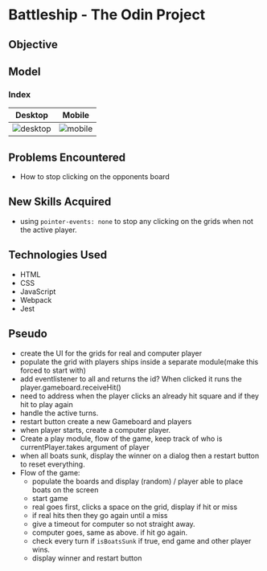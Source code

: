 # Battleship - The Odin Project

## Objective


## Model 
### Index
|  Desktop | Mobile   | 
|----------|----------|
| ![desktop]()|![mobile]()|


## Problems Encountered
- How to stop clicking on the opponents board


## New Skills Acquired
- using `pointer-events: none` to stop any clicking on the grids when not the active player.


## Technologies Used
- HTML
- CSS
- JavaScript
- Webpack
- Jest

## Pseudo

- create the UI for the grids for real and computer player 
- populate the grid with players ships inside a separate module(make this forced to start with)
- add eventlistener to all <td> and returns the id? When clicked it runs the player.gameboard.receiveHit()
- need to address when the player clicks an already hit square and if they hit to play again 
- handle the active turns. 
- restart button create a new Gameboard and players
- when player starts, create a computer player.
- Create a play module, flow of the game, keep track of who is currentPlayer.takes argument of player
- when all boats sunk, display the winner on a dialog then a restart button to reset everything.
- Flow of the game:
    - populate the boards and display (random) / player able to place boats on the screen
    - start game
    - real goes first, clicks a space on the grid, display if hit or miss
    - if real hits then they go again until a miss
    - give a timeout for computer so not straight away.
    - computer goes, same as above. if hit go again.
    - check every turn if `isBoatsSunk` if true, end game and other player wins.
    - display winner and restart button
